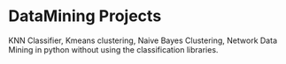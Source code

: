# DataMining Projects

KNN Classifier, Kmeans clustering, Naive Bayes Clustering, Network Data Mining in python without using the classification libraries.

